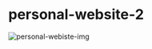 # personal-website-2



![personal-webiste-img](https://github.com/Nyanta-23/personal-website-2/assets/92379841/96c6956d-5e53-44cc-a1f9-b951fa0658de)
